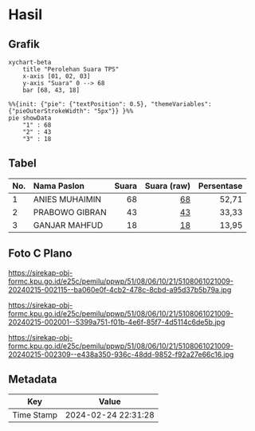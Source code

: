 # Hasil

## Grafik

```mermaid
xychart-beta
    title "Perolehan Suara TPS"
    x-axis [01, 02, 03]
    y-axis "Suara" 0 --> 68
    bar [68, 43, 18]
```

```mermaid
%%{init: {"pie": {"textPosition": 0.5}, "themeVariables": {"pieOuterStrokeWidth": "5px"}} }%%
pie showData
    "1" : 68
    "2" : 43
    "3" : 18
```

## Tabel

| No. | Nama Paslon    | Suara | Suara (raw) | Persentase |
|:--- |:-------------- | -----:| -----------:| ----------:|
| 1   | ANIES MUHAIMIN | 68    | [68][p-1]   | 52,71      |
| 2   | PRABOWO GIBRAN | 43    | [43][p-2]   | 33,33      |
| 3   | GANJAR MAHFUD  | 18    | [18][p-3]   | 13,95      |


[p-1]: https://github.com/gigit-pemilu/pemilu-2024-51-bali/blob/main/pilpres/hitung-suara/sub/51-bali/sub/08-buleleng/sub/06-buleleng/sub/1021-kampung-kajanan/sub/009-tps/sub/paslon-1.txt
[p-2]: https://github.com/gigit-pemilu/pemilu-2024-51-bali/blob/main/pilpres/hitung-suara/sub/51-bali/sub/08-buleleng/sub/06-buleleng/sub/1021-kampung-kajanan/sub/009-tps/sub/paslon-2.txt
[p-3]: https://github.com/gigit-pemilu/pemilu-2024-51-bali/blob/main/pilpres/hitung-suara/sub/51-bali/sub/08-buleleng/sub/06-buleleng/sub/1021-kampung-kajanan/sub/009-tps/sub/paslon-3.txt

## Foto C Plano

https://sirekap-obj-formc.kpu.go.id/e25c/pemilu/ppwp/51/08/06/10/21/5108061021009-20240215-002115--ba060e0f-4cb2-478c-8cbd-a95d37b5b79a.jpg

https://sirekap-obj-formc.kpu.go.id/e25c/pemilu/ppwp/51/08/06/10/21/5108061021009-20240215-002001--5399a751-f01b-4e6f-85f7-4d5114c6de5b.jpg

https://sirekap-obj-formc.kpu.go.id/e25c/pemilu/ppwp/51/08/06/10/21/5108061021009-20240215-002309--e438a350-936c-48dd-9852-f92a27e66c16.jpg


## Metadata

| Key        | Value               |
| ---------- | ------------------- |
| Time Stamp | 2024-02-24 22:31:28 |




